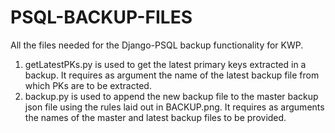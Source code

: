 # PSQL-BACKUP-FILES
All the files needed for the Django-PSQL backup functionality for KWP.

1. getLatestPKs.py is used to get the latest primary keys extracted in a backup. It requires as argument the name of the latest backup file from which PKs are to be extracted.
2. backup.py is used to append the new backup file to the master backup json file using the rules laid out in BACKUP.png. It requires as arguments the names of the master and latest backup files to be provided.
